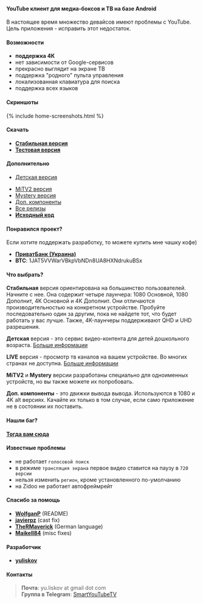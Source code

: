 #### YouTube клиент для медиа-боксов и ТВ на базе Android

В настоящее время множество девайсов имеют проблемы с YouTube. Цель приложения - исправить этот недостаток.

<!-- Данное приложение напоминает родное приложение [**YouTube for Android TV**](https://play.google.com/store/apps/details?id=com.google.android.youtube.tv), но с некоторыми изменениями (см. ниже). -->

#### Возможности
- **поддержка 4К**
- нет зависимости от Google-сервисов
- прекрасно выглядит на экране ТВ
- поддержка "родного" пульта управления
- локализованная клавиатура для поиска
- поддержка всех языков

#### Скриншоты
{% include home-screenshots.html %}

#### Скачать
- **[Стабильная версия]({{site.binaries.unified}})**   
- **[Тестовая версия]({{site.binaries.unified_test}})**   

#### Дополнительно
- [Детская версия]({{site.binaries.kids}})   
<!-- - [LIVE версия]({{site.binaries.Live}})    -->
- [MiTV2 версия]({{site.binaries.MiTV2}})   
- [Mystery версия]({{site.binaries.MiTV2}})   
- [Доп. компоненты]({{site.xwalk_libs}})
- [Все релизы](https://github.com/yuliskov/SmartYouTubeTV/releases)  
- **[Исходный код](https://github.com/yuliskov/SmartYouTubeTV)**  

#### Понравился проект?
Если хотите поддержать разработку, то можете купить мне чашку кофе)
- [**ПриватБанк (Украина)**]({{site.donation_privatbank}})
- **BTC**: 1JAT5VVWarVBkpVbNDn8UA8HXNdrukuBSx

#### Что выбрать?

**Стабильная** версия ориентирована на большинство пользователей. Начните с нее.
Она содержит четыре лаунчера: 1080 Основной, 1080 Дополнит, 4K Основной и 4K Дополнит. Они отличаются производительностью на конкретном устройстве. Пробуйте последовательно один за другим, пока не найдете тот, что будет работать у вас лучше. Также, 4K-лаунчеры поддерживают QHD и UHD разрешения.

**Детская** версия - это сервис видео-контента для детей дошкольного возраста. [Больше информации](https://kids.youtube.com)

**LIVE** версия - просмотр тв каналов на вашем устройстве. Во многих странах не доступна. [Больше информации](https://tv.youtube.com)

**MiTV2** и **Mystery** версии разработаны специально для одноименных устройств, но вы также можете их попробовать.

**Доп. компоненты** - это движки вывода вывода. Используются в 1080 и 4K alt версиях. Качайте их только в том случае, если само приложение не в состоянии их поставить.

#### Нашли баг?
**[Тогда вам сюда](https://github.com/yuliskov/SmartYouTubeTV/issues)**

#### Известные проблемы
- не работает `голосовой поиск`
- в режиме `трансляция экрана` первое видео ставится на паузу в `720 версии`
- нельзя изменить `регион`, кроме установленного по-умолчанию
- на Zidoo не работает автофреймрейт 

#### Спасибо за помощь
- **[WolfganP](https://github.com/WolfganP)** (README)
- **[javierpz](https://github.com/javierpz)** (cast fix)
- **[TheRMaverick](https://github.com/TheRMaverick)** (German language)
- **[Maikell84](https://github.com/Maikell84)** (misc fixes)

#### Разработчик
- **[yuliskov](https://github.com/yuliskov)**

#### Контакты
> **Почта**: yu.liskov at gmail dot com  
> **Группа в Telegram**: [SmartYouTubeTV](http://t.me/SmartYouTubeTV)
